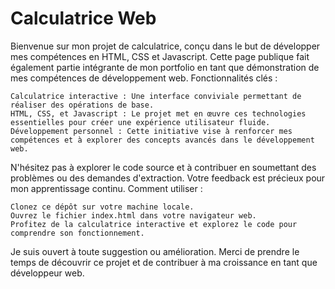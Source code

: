 # Calculatrice Web
Bienvenue sur mon projet de calculatrice, conçu dans le but de développer mes compétences en HTML, CSS et Javascript. Cette page publique fait également partie intégrante de mon portfolio en tant que démonstration de mes compétences de développement web.
Fonctionnalités clés :

    Calculatrice interactive : Une interface conviviale permettant de réaliser des opérations de base.
    HTML, CSS, et Javascript : Le projet met en œuvre ces technologies essentielles pour créer une expérience utilisateur fluide.
    Développement personnel : Cette initiative vise à renforcer mes compétences et à explorer des concepts avancés dans le développement web.

N'hésitez pas à explorer le code source et à contribuer en soumettant des problèmes ou des demandes d'extraction. Votre feedback est précieux pour mon apprentissage continu.
Comment utiliser :

    Clonez ce dépôt sur votre machine locale.
    Ouvrez le fichier index.html dans votre navigateur web.
    Profitez de la calculatrice interactive et explorez le code pour comprendre son fonctionnement.

Je suis ouvert à toute suggestion ou amélioration. Merci de prendre le temps de découvrir ce projet et de contribuer à ma croissance en tant que développeur web.

